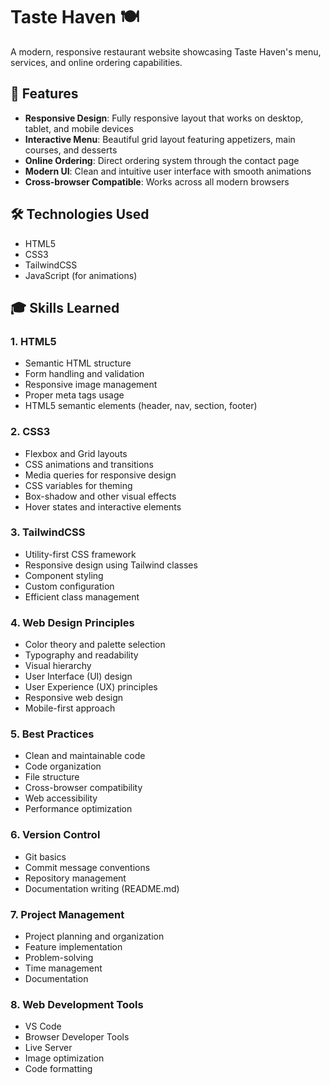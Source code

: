 # Taste Haven 🍽️

A modern, responsive restaurant website showcasing Taste Haven's menu, services, and online ordering capabilities.

## 🌟 Features

- **Responsive Design**: Fully responsive layout that works on desktop, tablet, and mobile devices
- **Interactive Menu**: Beautiful grid layout featuring appetizers, main courses, and desserts
- **Online Ordering**: Direct ordering system through the contact page
- **Modern UI**: Clean and intuitive user interface with smooth animations
- **Cross-browser Compatible**: Works across all modern browsers

## 🛠️ Technologies Used

- HTML5
- CSS3
- TailwindCSS
- JavaScript (for animations)

## 🎓 Skills Learned

### 1. HTML5
- Semantic HTML structure
- Form handling and validation
- Responsive image management
- Proper meta tags usage
- HTML5 semantic elements (header, nav, section, footer)

### 2. CSS3
- Flexbox and Grid layouts
- CSS animations and transitions
- Media queries for responsive design
- CSS variables for theming
- Box-shadow and other visual effects
- Hover states and interactive elements

### 3. TailwindCSS
- Utility-first CSS framework
- Responsive design using Tailwind classes
- Component styling
- Custom configuration
- Efficient class management

### 4. Web Design Principles
- Color theory and palette selection
- Typography and readability
- Visual hierarchy
- User Interface (UI) design
- User Experience (UX) principles
- Responsive web design
- Mobile-first approach

### 5. Best Practices
- Clean and maintainable code
- Code organization
- File structure
- Cross-browser compatibility
- Web accessibility
- Performance optimization

### 6. Version Control
- Git basics
- Commit message conventions
- Repository management
- Documentation writing (README.md)

### 7. Project Management
- Project planning and organization
- Feature implementation
- Problem-solving
- Time management
- Documentation

### 8. Web Development Tools
- VS Code
- Browser Developer Tools
- Live Server
- Image optimization
- Code formatting
